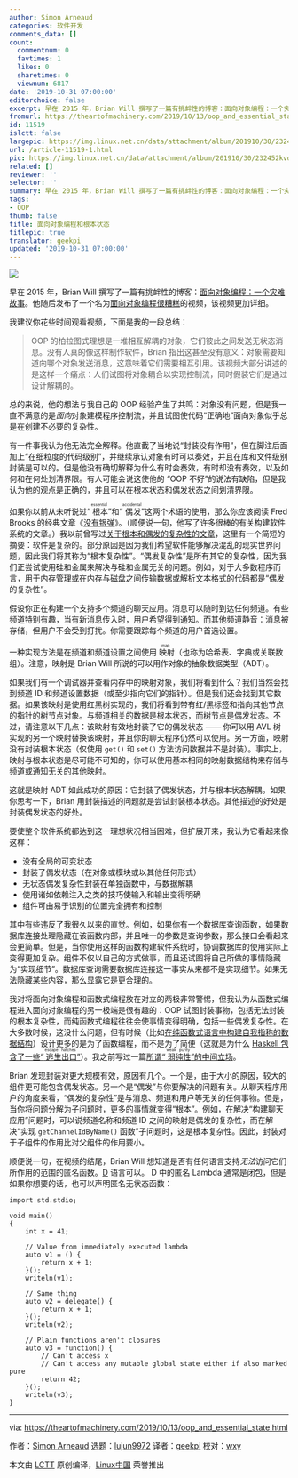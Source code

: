 ```yaml
---
author: Simon Arneaud
categories: 软件开发
comments_data: []
count:
  commentnum: 0
  favtimes: 1
  likes: 0
  sharetimes: 0
  viewnum: 6817
date: '2019-10-31 07:00:00'
editorchoice: false
excerpt: 早在 2015 年，Brian Will 撰写了一篇有挑衅性的博客：面向对象编程：一个灾难故事。他随后发布了一个名为面向对象编程很糟糕的视频，该视频更加详细。
fromurl: https://theartofmachinery.com/2019/10/13/oop_and_essential_state.html
id: 11519
islctt: false
largepic: https://img.linux.net.cn/data/attachment/album/201910/30/232452kvdivhgb9b2yi0ug.jpg
url: /article-11519-1.html
pic: https://img.linux.net.cn/data/attachment/album/201910/30/232452kvdivhgb9b2yi0ug.jpg.thumb.jpg
related: []
reviewer: ''
selector: ''
summary: 早在 2015 年，Brian Will 撰写了一篇有挑衅性的博客：面向对象编程：一个灾难故事。他随后发布了一个名为面向对象编程很糟糕的视频，该视频更加详细。
tags:
- OOP
thumb: false
title: 面向对象编程和根本状态
titlepic: true
translator: geekpi
updated: '2019-10-31 07:00:00'
---
```


![](/data/attachment/album/201910/30/232452kvdivhgb9b2yi0ug.jpg)


早在 2015 年，Brian Will 撰写了一篇有挑衅性的博客：[面向对象编程：一个灾难故事](https://medium.com/@brianwill/object-oriented-programming-a-personal-disaster-1b044c2383ab)。他随后发布了一个名为[面向对象编程很糟糕](https://www.youtube.com/watch?v=QM1iUe6IofM)的视频，该视频更加详细。






我建议你花些时间观看视频，下面是我的一段总结：



> 
> OOP 的柏拉图式理想是一堆相互解耦的对象，它们彼此之间发送无状态消息。没有人真的像这样制作软件，Brian 指出这甚至没有意义：对象需要知道向哪个对象发送消息，这意味着它们需要相互引用。该视频大部分讲述的是这样一个痛点：人们试图将对象耦合以实现控制流，同时假装它们是通过设计解耦的。
> 
> 
> 


总的来说，他的想法与我自己的 OOP 经验产生了共鸣：对象没有问题，但是我一直不满意的是*面向*对象建模程序控制流，并且试图使代码“正确地”面向对象似乎总是在创建不必要的复杂性。


有一件事我认为他无法完全解释。他直截了当地说“封装没有作用”，但在脚注后面加上“在细粒度的代码级别”，并继续承认对象有时可以奏效，并且在库和文件级别封装是可以的。但是他没有确切解释为什么有时会奏效，有时却没有奏效，以及如何和在何处划清界限。有人可能会说这使他的 “OOP 不好”的说法有缺陷，但是我认为他的观点是正确的，并且可以在根本状态和偶发状态之间划清界限。


如果你以前从未听说过“<ruby> 根本 <rt>  essential </rt></ruby>”和“<ruby> 偶发 <rt>  accidental </rt></ruby>”这两个术语的使用，那么你应该阅读 Fred Brooks 的经典文章《[没有银弹](http://www.cs.nott.ac.uk/%7Epszcah/G51ISS/Documents/NoSilverBullet.html)》。（顺便说一句，他写了许多很棒的有关构建软件系统的文章。）我以前曾写过[关于根本和偶发的复杂性的文章](https://theartofmachinery.com/2017/06/25/compression_complexity_and_software.html)，这里有一个简短的摘要：软件是复杂的。部分原因是因为我们希望软件能够解决混乱的现实世界问题，因此我们将其称为“根本复杂性”。“偶发复杂性”是所有其它的复杂性，因为我们正尝试使用硅和金属来解决与硅和金属无关的问题。例如，对于大多数程序而言，用于内存管理或在内存与磁盘之间传输数据或解析文本格式的代码都是“偶发的复杂性”。


假设你正在构建一个支持多个频道的聊天应用。消息可以随时到达任何频道。有些频道特别有趣，当有新消息传入时，用户希望得到通知。而其他频道静音：消息被存储，但用户不会受到打扰。你需要跟踪每个频道的用户首选设置。


一种实现方法是在频道和频道设置之间使用<ruby> 映射 <rt>  map </rt></ruby>（也称为哈希表、字典或关联数组）。注意，映射是 Brian Will 所说的可以用作对象的抽象数据类型（ADT）。


如果我们有一个调试器并查看内存中的映射对象，我们将看到什么？我们当然会找到频道 ID 和频道设置数据（或至少指向它们的指针）。但是我们还会找到其它数据。如果该映射是使用红黑树实现的，我们将看到带有红/黑标签和指向其他节点的指针的树节点对象。与频道相关的数据是根本状态，而树节点是偶发状态。不过，请注意以下几点：该映射有效地封装了它的偶发状态 —— 你可以用 AVL 树实现的另一个映射替换该映射，并且你的聊天程序仍然可以使用。另一方面，映射没有封装根本状态（仅使用 `get()` 和 `set()` 方法访问数据并不是封装）。事实上，映射与根本状态是尽可能不可知的，你可以使用基本相同的映射数据结构来存储与频道或通知无关的其他映射。


这就是映射 ADT 如此成功的原因：它封装了偶发状态，并与根本状态解耦。如果你思考一下，Brian 用封装描述的问题就是尝试封装根本状态。其他描述的好处是封装偶发状态的好处。


要使整个软件系统都达到这一理想状况相当困难，但扩展开来，我认为它看起来像这样：


* 没有全局的可变状态
* 封装了偶发状态（在对象或模块或以其他任何形式）
* 无状态偶发复杂性封装在单独函数中，与数据解耦
* 使用诸如依赖注入之类的技巧使输入和输出变得明确
* 组件可由易于识别的位置完全拥有和控制


其中有些违反了我很久以来的直觉。例如，如果你有一个数据库查询函数，如果数据库连接处理隐藏在该函数内部，并且唯一的参数是查询参数，那么接口会看起来会更简单。但是，当你使用这样的函数构建软件系统时，协调数据库的使用实际上变得更加复杂。组件不仅以自己的方式做事，而且还试图将自己所做的事情隐藏为“实现细节”。数据库查询需要数据库连接这一事实从来都不是实现细节。如果无法隐藏某些内容，那么显露它是更合理的。


我对将面向对象编程和函数式编程放在对立的两极非常警惕，但我认为从函数式编程进入面向对象编程的另一极端是很有趣的：OOP 试图封装事物，包括无法封装的根本复杂性，而纯函数式编程往往会使事情变得明确，包括一些偶发复杂性。在大多数时候，这没什么问题，但有时候（比如[在纯函数式语言中构建自我指称的数据结构](https://wiki.haskell.org/Tying_the_Knot)）设计更多的是为了函数编程，而不是为了简便（这就是为什么 [Haskell 包含了一些“<ruby> 逃生出口 <rt>  escape hatches </rt></ruby>”](https://en.wikibooks.org/wiki/Haskell/Mutable_objects#The_ST_monad)）。我之前写过一篇[所谓“<ruby> 弱纯性 <rt>  weak purity </rt></ruby>”的中间立场](https://theartofmachinery.com/2016/03/28/dirtying_pure_functions_can_be_useful.html)。


Brian 发现封装对更大规模有效，原因有几个。一个是，由于大小的原因，较大的组件更可能包含偶发状态。另一个是“偶发”与你要解决的问题有关。从聊天程序用户的角度来看，“偶发的复杂性”是与消息、频道和用户等无关的任何事物。但是，当你将问题分解为子问题时，更多的事情就变得“根本”。例如，在解决“构建聊天应用”问题时，可以说频道名称和频道 ID 之间的映射是偶发的复杂性，而在解决“实现 `getChannelIdByName()` 函数”子问题时，这是根本复杂性。因此，封装对于子组件的作用比对父组件的作用要小。


顺便说一句，在视频的结尾，Brian Will 想知道是否有任何语言支持*无法*访问它们所作用的范围的匿名函数。[D](https://dlang.org) 语言可以。 D 中的匿名 Lambda 通常是闭包，但是如果你想要的话，也可以声明匿名无状态函数：



```
import std.stdio;

void main()
{
    int x = 41;

    // Value from immediately executed lambda
    auto v1 = () {
        return x + 1;
    }();
    writeln(v1);

    // Same thing
    auto v2 = delegate() {
        return x + 1;
    }();
    writeln(v2);

    // Plain functions aren't closures
    auto v3 = function() {
        // Can't access x
        // Can't access any mutable global state either if also marked pure
        return 42;
    }();
    writeln(v3);
}
```



---


via: <https://theartofmachinery.com/2019/10/13/oop_and_essential_state.html>


作者：[Simon Arneaud](https://theartofmachinery.com) 选题：[lujun9972](https://github.com/lujun9972) 译者：[geekpi](https://github.com/geekpi) 校对：[wxy](https://github.com/wxy)


本文由 [LCTT](https://github.com/LCTT/TranslateProject) 原创编译，[Linux中国](https://linux.cn/) 荣誉推出